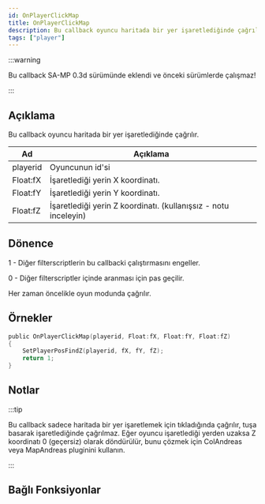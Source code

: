 ```yaml
---
id: OnPlayerClickMap
title: OnPlayerClickMap
description: Bu callback oyuncu haritada bir yer işaretlediğinde çağrılır.
tags: ["player"]
---
```


:::warning

Bu callback SA-MP 0.3d sürümünde eklendi ve önceki sürümlerde çalışmaz!

:::

## Açıklama

Bu callback oyuncu haritada bir yer işaretlediğinde çağrılır.

| Ad     | Açıklama                                                                   |
| -------- | ----------------------------------------------------------------------------- |
| playerid | Oyuncunun id'si                            |
| Float:fX | İşaretlediği yerin X koordinatı.                               |
| Float:fY | İşaretlediği yerin Y koordinatı.                               |
| Float:fZ | İşaretlediği yerin Z koordinatı. (kullanışsız - notu inceleyin) |

## Dönence

1 - Diğer filterscriptlerin bu callbacki çalıştırmasını engeller.

0 - Diğer filterscriptler içinde aranması için pas geçilir.

Her zaman öncelikle oyun modunda çağrılır.

## Örnekler

```c
public OnPlayerClickMap(playerid, Float:fX, Float:fY, Float:fZ)
{
    SetPlayerPosFindZ(playerid, fX, fY, fZ);
    return 1;
}
```

## Notlar

:::tip

Bu callback sadece haritada bir yer işaretlemek için tıkladığında çağrılır, tuşa basarak işaretlediğinde çağrılmaz. Eğer oyuncu işaretlediği yerden uzaksa Z koordinatı 0 (geçersiz) olarak döndürülür, bunu çözmek için ColAndreas veya MapAndreas pluginini kullanın.

:::

## Bağlı Fonksiyonlar
